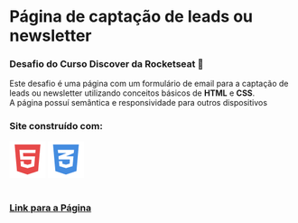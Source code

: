 # Página de captação de leads ou newsletter
### Desafio do Curso Discover da Rocketseat 🚀
Este desafio é uma página com um formulário de email para a captação de leads ou newsletter utilizando conceitos básicos de **HTML** e **CSS**. <br/>
A página possuí semântica e responsividade para outros dispositivos
### Site construído com:
<div>
<img src="https://github.com/luca-merighi/luca-merighi/blob/main/GHIcons/html.png?raw=true">
<img src="https://github.com/luca-merighi/luca-merighi/blob/main/GHIcons/css.png?raw=true">
</div>
<br/>

### [Link para a Página]()
